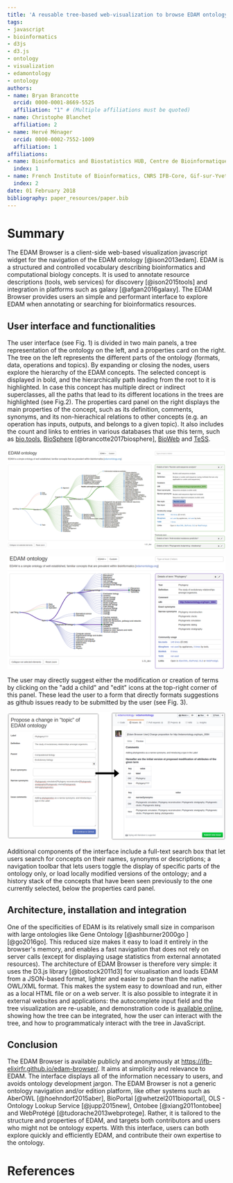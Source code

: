 ```yaml
---
title: 'A reusable tree-based web-visualization to browse EDAM ontology, and contribute to it.'
tags:
- javascript
- bioinformatics
- d3js
- d3.js
- ontology
- visualization
- edamontology
- ontology
authors:
- name: Bryan Brancotte
  orcid: 0000-0001-8669-5525
  affiliation: "1" # (Multiple affiliations must be quoted)
- name: Christophe Blanchet
  affiliation: 2
- name: Hervé Ménager
  orcid: 0000-0002-7552-1009
  affiliation: 1
affiliations:
- name: Bioinformatics and Biostatistics HUB, Centre de Bioinformatique, Biostatistique et Biologie Intégrative (C3BI, USR 3756 Institut Pasteur CNRS), Paris, France
  index: 1
- name: French Institute of Bioinformatics, CNRS IFB-Core, Gif-sur-Yvette, France
  index: 2
date: 01 February 2018
bibliography: paper_resources/paper.bib
---
```


# Summary

The EDAM Browser is a client-side web-based visualization javascript widget for the navigation of the EDAM ontology [@ison2013edam]. EDAM is a structured and controlled vocabulary describing bioinformatics and computational biology concepts. It is used to annotate resource descriptions (tools, web services) for discovery [@ison2015tools] and integration in platforms such as galaxy [@afgan2016galaxy]. The EDAM Browser provides users an simple and performant interface to explore EDAM when annotating or searching for bioinformatics resources.

## User interface and functionalities

The user interface (see Fig. 1) is divided in two main panels, a tree representation of the ontology on the left, and a properties card on the right. The tree on the left represents the different parts of the ontology (formats, data, operations and topics). By expanding or closing the nodes, users explore the hierarchy of the EDAM concepts. The selected concept is displayed in bold, and the hierarchically path leading from the root to it is highlighted. In case this concept has multiple direct or indirect superclasses, all the paths that lead to its different locations in the trees are highlighted (see Fig.2). The properties card panel on the right displays the main properties of the concept, such as its definition, comments, synonyms, and its non-hierachical relations to other concepts (e.g. an operation has inputs, outputs, and belongs to a given topic). It also includes the count and links to entries in various databases that use this term,  such as [bio.tools](https://bio.tools), [BioSphere](https://biosphere.france-bioinformatique.fr/catalogue/) [@brancotte2017biosphere], [BioWeb](http://bioweb.pasteur.fr) and [TeSS](https://tess.elixir-europe.org). 
 
![EDAM Browser main interface](paper_resources/edam_browser_interface.png)

![The term Phylogeny has two parents](paper_resources/topics_tree_phylogeny_with_details.png)

The user may directly suggest either the modification or creation of terms by clicking on the "add a child" and "edit" icons at the top-right corner of this panel. These lead the user to a form that directly formats suggestions as github issues ready to be submitted by the user (see Fig. 3).

![The edition form and the issue created](paper_resources/edition_form_to_github_issue.png)

Additional components of the interface include a full-text search box that let users search for concepts on their names, synonyms or descriptions; a navigation toolbar that lets users toggle the display of specific parts of the ontology only, or load locally modified versions of the ontology; and a history stack of the concepts that have been seen previously to the one currently selected, below the properties card panel.

## Architecture, installation and integration

One of the specificities of EDAM is its relatively small size in comparison with large ontologies like Gene Ontology [@ashburner2000go ][@go2016go]. This reduced size makes it easy to load it entirely in the browser's memory, and enables a fast navigation that does not rely on server calls (except for displaying usage statistics from external annotated resources). The architecture of EDAM Browser is therefore very simple: it uses the D3.js library [@bostock2011d3] for visualisation and loads EDAM from a JSON-based format, lighter and easier to parse than the native OWL/XML format. This makes the system easy to download and run, either as a local HTML file or on a web server. It is also possible to integrate it in external websites and applications: the autocomplete input field and the tree visualization are re-usable, and demonstration code is [available online](https://ifb-elixirfr.github.io/edam-browser/demo.html), showing how the tree can be integrated, how the user can interact with the tree, and how to programmaticaly interact with the tree in JavaScript.

## Conclusion

The EDAM Browser is available publicly and anonymously at https://ifb-elixirfr.github.io/edam-browser/. It aims at simplicity and relevance to EDAM. The interface displays all of the information necessary to users, and avoids ontology development jargon. The EDAM Browser is not a generic ontology navigation and/or edition platform, like other systems such as AberOWL [@hoehndorf2015aber], BioPortal [@whetzel2011bioportal], OLS - Ontology Lookup Service [@jupp2015new], Ontobee [@xiang2011ontobee] and WebProt&eacute;g&eacute; [@tudorache2013webprotege]. Rather, it is tailored to the structure and properties of EDAM, and targets both contributors and users who might not be ontology experts. With this interface, users can both explore quickly and efficiently EDAM, and contribute their own expertise to the ontology. 

# References
